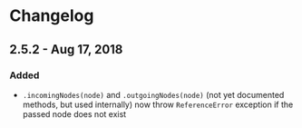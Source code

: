 # Changelog

## 2.5.2 - Aug 17, 2018

### Added
- `.incomingNodes(node)` and `.outgoingNodes(node)` (not yet documented methods, but used internally) now throw `ReferenceError` exception if the passed node does not exist

